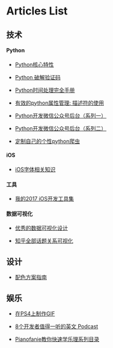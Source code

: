 # Articles List

## 技术

#### Python

- [Python核心特性](https://zhuanlan.zhihu.com/p/24053742)

- [Python 破解验证码](https://zhuanlan.zhihu.com/p/24222942)

- [Python时间处理完全手册](https://mp.weixin.qq.com/s?__biz=MzAxMjUyNDQ5OA==&mid=2653552307&idx=1&sn=b82b29ed3d2f591590b419867144b308&chksm=806dd00eb71a591872896feb4e9f2bd9dd5c51d83c88ee902078acaaae008cc009b029e6053d&scene=0&key=9ed31d4918c154c89161a1508e0cb27d852a9ae927d84d1a6b061f2a51453bcfbd06e1b01908d3bd783702d3082a4ce391c3aa95cfcc813a87256064715bd8a57a9cbcefc43e978fd64b14baecf7d822&ascene=0&uin=OTQ0NjA4NDMy&devicetype=iMac+MacBookPro12%2C1+OSX+OSX+10.12.1+build(16B2555)&version=12010110&nettype=WIFI&fontScale=100&pass_ticket=VX1TAOkqix6ZCO4CK2mwG50P88CenaTN%2FSBebEqDhoLZEGqjQBQJT%2BRT53RDU9SZ)

- [有效的python属性管理: 描述符的使用](https://zhuanlan.zhihu.com/p/24305162)

- [Python开发微信公众号后台（系列一）](https://mp.weixin.qq.com/s?__biz=MzAxMjUyNDQ5OA==&mid=2653552297&idx=1&sn=801ca4646735199646e00205e3cbd5f5&chksm=806dd014b71a5902842285c4a7ae6bf7dc9bd342bd7fafc4709c2a70e67a0200f028ff028568&scene=0&key=564c3e9811aee0ab5d22cd18e6db75e0dd973f02f70f214d512c9826ee69820749e743c20e2f10b4c8e3d8319c68d35f98bd0c0162ba56a485db08c0c434d8c5c3a6a0ee9664e8b0e48e8d7c7af704da&ascene=0&uin=OTQ0NjA4NDMy&devicetype=iMac+MacBookPro12%2C1+OSX+OSX+10.12.2+build(16C67)&version=12010110&nettype=WIFI&fontScale=100&pass_ticket=YMl07DSgzSJKgjJoVCs0F561%2FLboZhDS2cr4hXXGf12Y7%2FLKkBioMhhTYNzcZj18)

- [Python开发微信公众号后台（系列二）](https://mp.weixin.qq.com/s?__biz=MzAxMjUyNDQ5OA==&mid=2653552349&idx=1&sn=80b0f72fc8de12309ed47a787fb7eea7&chksm=806dd060b71a59764aaa5b87c1d6c7ca1fc7e241ab86f32ce8445724c5a7e181097c2502c1ed&scene=0&key=564c3e9811aee0ab5e1dca848327798212b529a1e10238913942e7e1838d3518ceae0451528e457e8a20da7de1b0d4846255d0b286fa3b6780bee9336b0c935338b57f1be88802b77222dd1c78f66cfe&ascene=0&uin=OTQ0NjA4NDMy&devicetype=iMac+MacBookPro12%2C1+OSX+OSX+10.12.2+build(16C67)&version=12010110&nettype=WIFI&fontScale=100&pass_ticket=YMl07DSgzSJKgjJoVCs0F561%2FLboZhDS2cr4hXXGf12Y7%2FLKkBioMhhTYNzcZj18)

- [定制自己的个性python爬虫](https://zhuanlan.zhihu.com/p/23178014)

#### iOS

- [iOS字体相关知识](http://www.cocoachina.com/ios/20150812/12938.html)

#### 工具

- [我的2017 iOS开发工具集](http://mp.weixin.qq.com/s/HvLZ2736GP1NSRqqnPna4A)

#### 数据可视化

- [优秀的数据可视化设计](https://zhuanlan.zhihu.com/p/23558429)

- [知乎全部话题关系可视化](https://zhuanlan.zhihu.com/p/23838010)

## 设计

- [配色方案指南](https://zhuanlan.zhihu.com/p/24363709)

## 娱乐

- [在PS4上制作GIF](https://zhuanlan.zhihu.com/p/23562349)

- [8个开发者值得一听的英文 Podcast](https://zhuanlan.zhihu.com/p/24083863)

- [Pianofanie教你快速学乐理系列目录](https://zhuanlan.zhihu.com/p/24352453)




